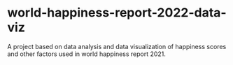 # world-happiness-report-2022-data-viz
A project based on data analysis and data visualization of happiness scores and other factors used in world happiness report 2021.  
